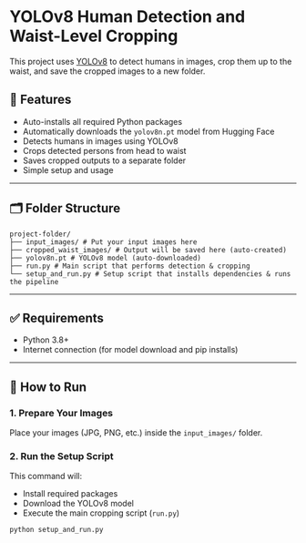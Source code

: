 # YOLOv8 Human Detection and Waist-Level Cropping

This project uses [YOLOv8](https://github.com/ultralytics/ultralytics) to detect humans in images, crop them up to the waist, and save the cropped images to a new folder.

## 🔧 Features

- Auto-installs all required Python packages
- Automatically downloads the `yolov8n.pt` model from Hugging Face
- Detects humans in images using YOLOv8
- Crops detected persons from head to waist
- Saves cropped outputs to a separate folder
- Simple setup and usage

---

## 🗂 Folder Structure
```
project-folder/
├── input_images/ # Put your input images here
├── cropped_waist_images/ # Output will be saved here (auto-created)
├── yolov8n.pt # YOLOv8 model (auto-downloaded)
├── run.py # Main script that performs detection & cropping
└── setup_and_run.py # Setup script that installs dependencies & runs the pipeline
```
---

## ✅ Requirements

- Python 3.8+
- Internet connection (for model download and pip installs)

---

## 🚀 How to Run

### 1. Prepare Your Images

Place your images (JPG, PNG, etc.) inside the `input_images/` folder.

### 2. Run the Setup Script

This command will:

- Install required packages
- Download the YOLOv8 model
- Execute the main cropping script (`run.py`)

```bash
python setup_and_run.py
